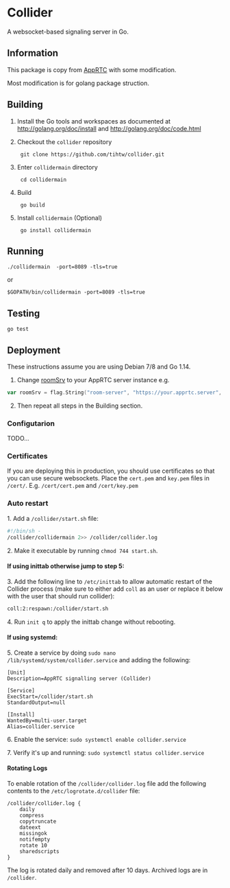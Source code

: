 # Collider

A websocket-based signaling server in Go.

## Information

This package is copy from [AppRTC](https://github.com/webrtc/apprtc/tree/master/src/collider) with some modification.

Most modification is for golang package struction.

## Building

1. Install the Go tools and workspaces as documented at http://golang.org/doc/install and http://golang.org/doc/code.html

2. Checkout the `collider` repository

        git clone https://github.com/tihtw/collider.git

3. Enter `collidermain` directory

        cd collidermain

5. Build

        go build

6. Install `collidermain` (Optional)

        go install collidermain

## Running

    ./collidermain  -port=8089 -tls=true

or

    $GOPATH/bin/collidermain -port=8089 -tls=true

## Testing

    go test

## Deployment
These instructions assume you are using Debian 7/8 and Go 1.14.

1. Change [roomSrv](https://github.com/webrtc/apprtc/blob/master/src/collider/collidermain/main.go#L16) to your AppRTC server instance e.g.

```go
var roomSrv = flag.String("room-server", "https://your.apprtc.server", "The origin of the room server")
```

2. Then repeat all steps in the Building section.

### Configutarion

TODO...

### Certificates
If you are deploying this in production, you should use certificates so that you can use secure websockets. Place the `cert.pem` and `key.pem` files in `/cert/`. E.g. `/cert/cert.pem` and `/cert/key.pem`

### Auto restart
1\. Add a `/collider/start.sh` file:

```bash
#!/bin/sh -
/collider/collidermain 2>> /collider/collider.log
```

2\. Make it executable by running `chmod 744 start.sh`.

#### If using inittab otherwise jump to step 5:

3\. Add the following line to `/etc/inittab` to allow automatic restart of the Collider process (make sure to either add `coll` as an user or replace it below with the user that should run collider):
```bash
coll:2:respawn:/collider/start.sh
```
4\. Run `init q` to apply the inittab change without rebooting.

#### If using systemd:

5\. Create a service by doing `sudo nano /lib/systemd/system/collider.service` and adding the following:

```
[Unit]
Description=AppRTC signalling server (Collider)
 
[Service]
ExecStart=/collider/start.sh
StandardOutput=null
 
[Install]
WantedBy=multi-user.target
Alias=collider.service
```
6\. Enable the service: `sudo systemctl enable collider.service`

7\. Verify it's up and running: `sudo systemctl status collider.service`


#### Rotating Logs
To enable rotation of the `/collider/collider.log` file add the following contents to the `/etc/logrotate.d/collider` file:

```
/collider/collider.log {
    daily
    compress
    copytruncate
    dateext
    missingok
    notifempty
    rotate 10
    sharedscripts
}
```

The log is rotated daily and removed after 10 days. Archived logs are in `/collider`.

